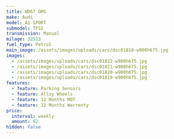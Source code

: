 ```yaml
---
title: WD67 OMS
make: Audi
model: A1 SPORT
submodel: TFSI
transmission: Manual
milage: 32513
fuel_type: Petrol
main_image: /assets/images/uploads/cars/dsc01818-w900h675.jpg
images:
  - /assets/images/uploads/cars/dsc01822-w900h675.jpg
  - /assets/images/uploads/cars/dsc01821-w900h675.jpg
  - /assets/images/uploads/cars/dsc01820-w900h675.jpg
  - /assets/images/uploads/cars/dsc01819-w900h675.jpg
features:
  - feature: Parking Sensors
  - feature: Alloy Wheels
  - feature: 12 Months MOT
  - feature: 12 Months Warrenty
price:
  interval: weekly
  amount: 62
hidden: false
---
```


